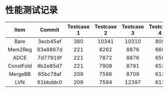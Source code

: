# 性能测试记录

|   Item    |  Commit  | Testcase 1 | Testcase 2 | Testcase 3 | Testcase 4 | Testcase 5 | Testcase 6 | Testcase 7 | Testcase 8 |
|:---------:|:--------:|:----------:|:----------:|:----------:|:----------:|:----------:|:----------:|:----------:|:----------:|
|   Bare    | 3ecb45ef |    380     |   10341    |   10310    |    809     |  2.8809E7  |  1.1409E7  |   11698    |  5.1626E7  |
|  Mem2Reg  | 93e8867d |    221     |    8262    |    8876    |    660     |  2.4107E7  |  7994523   |    9407    |  1.8880E7  |
|   ADCE    | 7d77919f |    221     |    7872    |    8876    |    658     |  2.4067E7  |  7890406   |    9407    |  1.9944E7  |
| ConstFold | 4b2e85d7 |    221     |    7908    |    8781    |    653     |  2.4067E7  |  7962172   |    9149    |  2.0063E7  |
|  MergeBB  | 65bc78af |    209     |    7566    |    8709    |    613     |  2.3317E7  |  7555153   |    8747    |  1.8680E7  |
|    LVN    | 61bbddc0 |    209     |    7594    |   12397    |    613     |  2.3317E7  |  7587337   |    8711    |  1.8600E7  |
